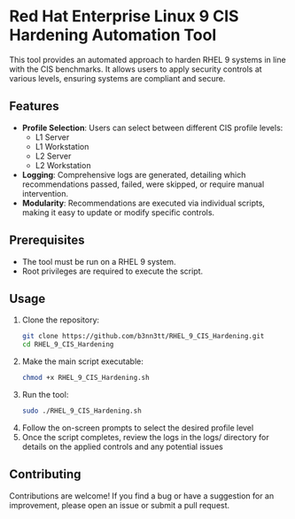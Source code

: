 # Red Hat Enterprise Linux 9 CIS Hardening Automation Tool

This tool provides an automated approach to harden RHEL 9 systems in line with the CIS benchmarks. It allows users to apply security controls at various levels, ensuring systems are compliant and secure.

## Features

- **Profile Selection**: Users can select between different CIS profile levels:
   - L1 Server
   - L1 Workstation
   - L2 Server
   - L2 Workstation
- **Logging**: Comprehensive logs are generated, detailing which recommendations passed, failed, were skipped, or require manual intervention.
- **Modularity**: Recommendations are executed via individual scripts, making it easy to update or modify specific controls.

## Prerequisites

- The tool must be run on a RHEL 9 system.
- Root privileges are required to execute the script.

## Usage

1. Clone the repository:
   ```bash
   git clone https://github.com/b3nn3tt/RHEL_9_CIS_Hardening.git
   cd RHEL_9_CIS_Hardening
2. Make the main script executable:
   ```bash
   chmod +x RHEL_9_CIS_Hardening.sh
3. Run the tool:
   ```bash
   sudo ./RHEL_9_CIS_Hardening.sh
4. Follow the on-screen prompts to select the desired profile level
5. Once the script completes, review the logs in the logs/ directory for details on the applied controls and any potential issues

## Contributing
Contributions are welcome! If you find a bug or have a suggestion for an improvement, please open an issue or submit a pull request.
